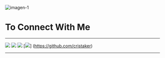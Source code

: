 <a><img src="https://i.ibb.co/xJHpgZt/imagen-github.jpg" alt="imagen-1" border="0"></a>

# To Connect With Me

---

[<img src="https://img.shields.io/badge/twitter-%231DA1F2.svg?&style=for-the-badge&logo=twitter&logoColor=white" />](https://twitter.com/cristaker) 
[<img src="https://img.shields.io/badge/linkedin-%230077B5.svg?&style=for-the-badge&logo=linkedin&logoColor=white" />](https://www.linkedin.com/in/cristaker/)
[<img src = "https://img.shields.io/badge/instagram-%23E4405F.svg?&style=for-the-badge&logo=instagram&logoColor=white">](https://www.instagram.com/cristakerr/)
[<img src = "https://i.ibb.co/bsyNT9S/logo-visit.png">]
(https://github.com/cristaker)

---
